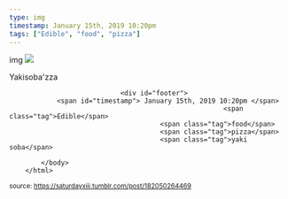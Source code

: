 ```yaml
---
type: img
timestamp: January 15th, 2019 10:20pm
tags: ["Edible", "food", "pizza"]
---
```

img
<img src="https://saturdayxiii.github.io/media/182050264469.jpg"/>
                                                                                          
Yakisoba'zza
 
                                    
                
                
                
                
                                <div id="footer">
                <span id="timestamp"> January 15th, 2019 10:20pm </span>
                                                          <span class="tag">Edible</span>
                                          <span class="tag">food</span>
                                          <span class="tag">pizza</span>
                                          <span class="tag">yaki soba</span>
                                                    
            </body>
        </html>

        
<small>source: https://saturdayxiii.tumblr.com/post/182050264469</small>